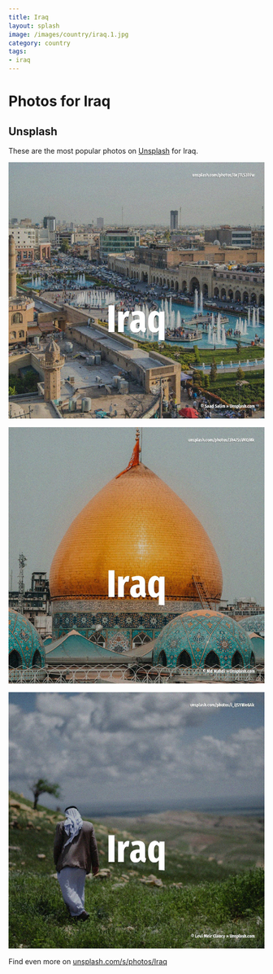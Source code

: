 ```yaml
---
title: Iraq
layout: splash
image: /images/country/iraq.1.jpg
category: country
tags:
- iraq
---
```

# Photos for Iraq

## Unsplash

These are the most popular photos on [Unsplash](https://unsplash.com) for Iraq.

![Iraq](/images/country/iraq.1.jpg)

![Iraq](/images/country/iraq.2.jpg)

![Iraq](/images/country/iraq.3.jpg)

Find even more on [unsplash.com/s/photos/Iraq](https://unsplash.com/s/photos/Iraq)